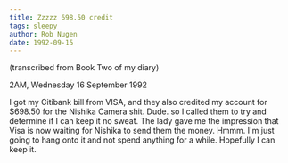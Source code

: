 ```yaml
---
title: Zzzzz 698.50 credit
tags: sleepy
author: Rob Nugen
date: 1992-09-15
---
```


<p class=note>(transcribed from Book Two of my diary)

<p class=date>2AM, Wednesday 16 September 1992</p>

<p>I got my Citibank bill from VISA, and they also credited my account for $698.50 for the Nishika Camera shit.  Dude. so I called them to try and
determine if I can keep it no sweat.  The lady gave me the impression that Visa is now waiting for Nishika to send them the money.  Hmmm.  I'm just
going to hang onto it and not spend anything for a while.  Hopefully I can keep it.</p>
